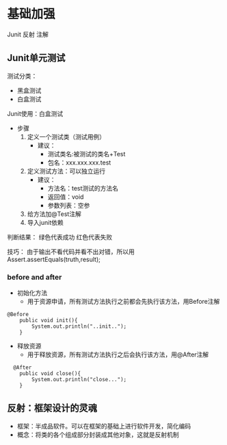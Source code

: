 # 基础加强

Junit
反射
注解

## Junit单元测试

测试分类：
- 黑盒测试
- 白盒测试

Junit使用：白盒测试

- 步骤
    1. 定义一个测试类（测试用例）
        * 建议：
            * 测试类名:被测试的类名+Test
            * 包名：xxx.xxx.xxx.test
    2. 定义测试方法：可以独立运行
        * 建议：
            * 方法名：test测试的方法名
            * 返回值：void
            * 参数列表：空参
    3. 给方法加@Test注解
    4. 导入junit依赖

判断结果：
    绿色代表成功
    红色代表失败

技巧：
    由于输出不看代码并看不出对错，所以用Assert.assertEquals(truth,result);

### before and after

- 初始化方法
    * 用于资源申请，所有测试方法执行之前都会先执行该方法，用Before注解

```
@Before
    public void init(){
        System.out.println("..init..");
    }
```

- 释放资源
    * 用于释放资源，所有测试方法执行之后会执行该方法，用@After注解

```
  @After
    public void close(){
        System.out.println("close...");
    }
```

## 反射：框架设计的灵魂

* 框架：半成品软件。可以在框架的基础上进行软件开发，简化编码
* 概念：将类的各个组成部分封装成其他对象，这就是反射机制


